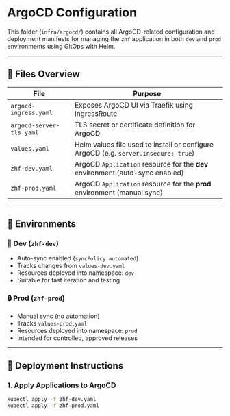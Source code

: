 # ArgoCD Configuration

This folder (`infra/argocd/`) contains all ArgoCD-related configuration and deployment manifests for managing the `zhf` application in both `dev` and `prod` environments using GitOps with Helm.

---

## 📁 Files Overview

| File | Purpose |
|------|---------|
| `argocd-ingress.yaml` | Exposes ArgoCD UI via Traefik using IngressRoute |
| `argocd-server-tls.yaml` | TLS secret or certificate definition for ArgoCD |
| `values.yaml` | Helm values file used to install or configure ArgoCD (e.g. `server.insecure: true`) |
| `zhf-dev.yaml` | ArgoCD `Application` resource for the **dev** environment (auto-sync enabled) |
| `zhf-prod.yaml` | ArgoCD `Application` resource for the **prod** environment (manual sync) |

---

## 🧠 Environments

### 🔁 Dev (`zhf-dev`)
- Auto-sync enabled (`syncPolicy.automated`)
- Tracks changes from `values-dev.yaml`
- Resources deployed into namespace: `dev`
- Suitable for fast iteration and testing

### 🔒 Prod (`zhf-prod`)
- Manual sync (no automation)
- Tracks `values-prod.yaml`
- Resources deployed into namespace: `prod`
- Intended for controlled, approved releases

---

## 🚀 Deployment Instructions

### 1. Apply Applications to ArgoCD

```bash
kubectl apply -f zhf-dev.yaml
kubectl apply -f zhf-prod.yaml

